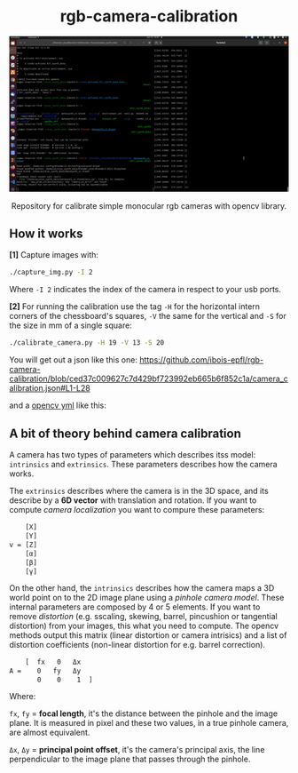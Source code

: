 
<h1 align="center">rgb-camera-calibration</h1>

<p align="center">
    <img src="./calibcalib.gif" width="600">
</p>

<p align="center">
    Repository for calibrate simple monocular rgb cameras with opencv library.
</p>

</b>

## How it works

**[1]** Capture images with:
```bash
./capture_img.py -I 2
```
Where `-I 2` indicates the index of the camera in respect to your usb ports.

**[2]** For running the calibration use the tag `-H` for the horizontal intern corners of the chessboard's squares, `-V` the same for the vertical and `-S` for the size in mm of a single square:
```bash
./calibrate_camera.py -H 19 -V 13 -S 20
```
You will get out a json like this one:
https://github.com/ibois-epfl/rgb-camera-calibration/blob/ced37c009627c7d429bf723992eb665b6f852c1a/camera_calibration.json#L1-L28

and a [opencv yml](https://docs.opencv.org/4.x/dd/d74/tutorial_file_input_output_with_xml_yml.html) like this:



## A bit of theory behind camera calibration

A camera has two types of parameters which describes itss model: `intrinsics` and `extrinsics`. These parameters describes how the camera works.

The `extrinsics` describes where the camera is in the 3D space, and its describe by a **6D vector** with translation and rotation. If you want to compute *camera localization* you want to compure these parameters:

```
    [X]
    [Y]
v = [Z]
    [α]
    [β]
    [γ]
``` 

On the other hand, the `intrinsics` describes how the camera maps a 3D world point on to the 2D image plane using a *pinhole camera model*. These internal parameters are composed by 4 or 5 elements. If you want to remove *distortion* (e.g. sscaling, skewing, barrel, pincushion or tangential distortion) from your images, this what you need to compute. The opencv methods output this matrix (linear distortion or camera intrisics) and a list of distortion coefficients (non-linear distortion for e.g. barrel correction).

```
    [  fx   0   Δx   
A =    0   fy   Δy
       0    0    1  ]    
```
Where:

`fx`, `fy` = **focal length**, it's the distance between the pinhole and the image plane. It is measured in pixel and these two values, in a true pinhole camera, are almost equivalent. 

`Δx`, `Δy` = **principal point offset**, it's the camera's principal axis, the line perpendicular to the image plane that passes through the pinhole.

